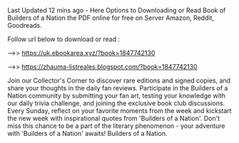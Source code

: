 Last Updated 12 mins ago - Here Options to Downloading or Read Book of Builders of a Nation the PDF online for free on Server Amazon, Reddit, Goodreads.
 
Follow url below to download or read :
 
-->> https://uk.ebookarea.xyz/?book=1847742130
 
-->> https://zhauma-listreales.blogspot.com/?book=1847742130
 
Join our Collector's Corner to discover rare editions and signed copies, and share your thoughts in the daily fan reviews.
Participate in the Builders of a Nation community by submitting your fan art, testing your knowledge with our daily trivia challenge, and joining the exclusive book club discussions.
Every Sunday, reflect on your favorite moments from the week and kickstart the new week with inspirational quotes from 'Builders of a Nation'. Don't miss this chance to be a part of the literary phenomenon - your adventure with 'Builders of a Nation' awaits! Builders of a Nation.
